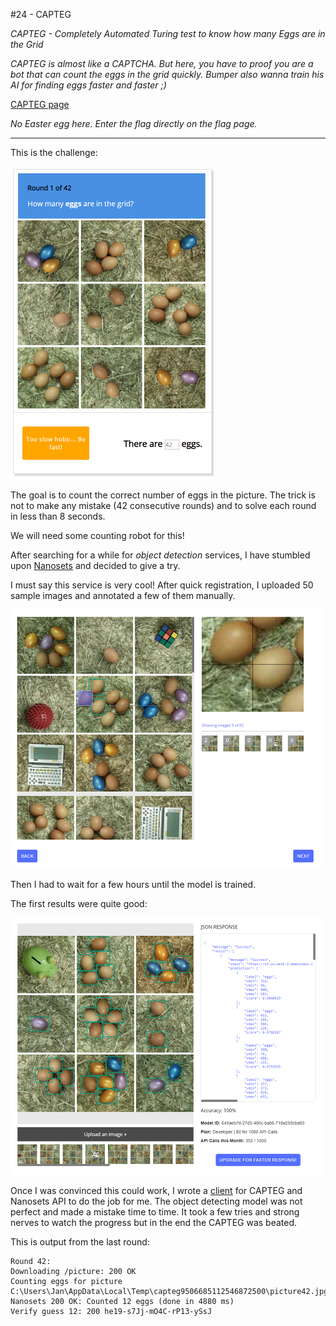 #24 - CAPTEG

*CAPTEG - Completely Automated Turing test to know how many Eggs are in the Grid*

*CAPTEG is almost like a CAPTCHA. But here, you have to proof you are a bot that can count the eggs in the grid quickly.
Bumper also wanna train his AI for finding eggs faster and faster ;)*

[CAPTEG page](http://whale.hacking-lab.com:3555/)

*No Easter egg here. Enter the flag directly on the flag page.*

---

This is the challenge:

![](capteg.png)

The goal is to count the correct number of eggs in the picture. The trick is not to make any
mistake (42 consecutive rounds) and to solve each round in less than 8 seconds.

We will need some counting robot for this!

After searching for a while for *object detection* services, I have stumbled upon
[Nanosets](https://nanonets.com/) and decided to give a try.

I must say this service is very cool! After quick registration, I uploaded 50 sample
images and annotated a few of them manually.

![](nanosets-annotations.png)

Then I had to wait for a few hours until the model is trained.
 
The first results were quite good:

![](nanosets-scoring.png)

Once I was convinced this could work, I wrote a [client](../../../src/main/kotlin/cz/vernjan/ctf/he19/ch24/CAPTEG.kt)
for CAPTEG and Nanosets API to do
the job for me. The object detecting model was not perfect and made a mistake time to time.
It took a few tries and strong nerves to watch the progress but in the end the CAPTEG was beated.  

This is output from the last round:

```
Round 42:
Downloading /picture: 200 OK
Counting eggs for picture C:\Users\Jan\AppData\Local\Temp\capteg9506685112546872500\picture42.jpg
Nanosets 200 OK: Counted 12 eggs (done in 4880 ms)
Verify guess 12: 200 he19-s7Jj-mO4C-rP13-ySsJ
```
